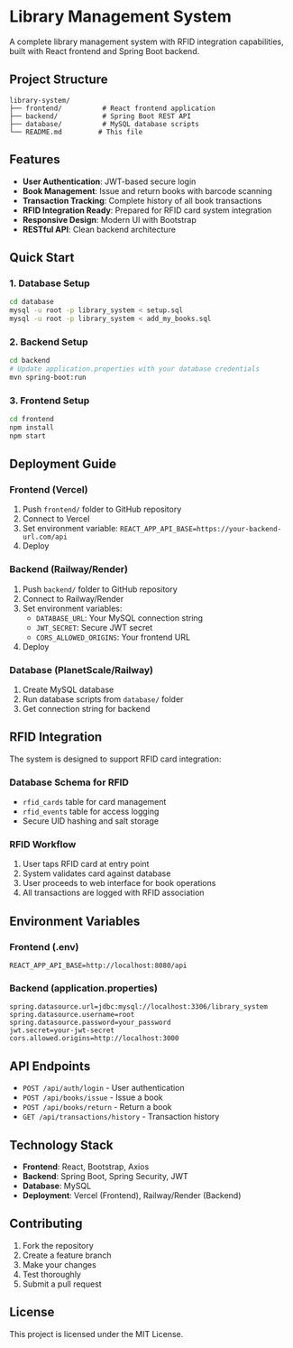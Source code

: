 # Library Management System

A complete library management system with RFID integration capabilities, built with React frontend and Spring Boot backend.

## Project Structure

```
library-system/
├── frontend/          # React frontend application
├── backend/           # Spring Boot REST API
├── database/          # MySQL database scripts
└── README.md         # This file
```

## Features

- **User Authentication**: JWT-based secure login
- **Book Management**: Issue and return books with barcode scanning
- **Transaction Tracking**: Complete history of all book transactions
- **RFID Integration Ready**: Prepared for RFID card system integration
- **Responsive Design**: Modern UI with Bootstrap
- **RESTful API**: Clean backend architecture

## Quick Start

### 1. Database Setup
```bash
cd database
mysql -u root -p library_system < setup.sql
mysql -u root -p library_system < add_my_books.sql
```

### 2. Backend Setup
```bash
cd backend
# Update application.properties with your database credentials
mvn spring-boot:run
```

### 3. Frontend Setup
```bash
cd frontend
npm install
npm start
```

## Deployment Guide

### Frontend (Vercel)
1. Push `frontend/` folder to GitHub repository
2. Connect to Vercel
3. Set environment variable: `REACT_APP_API_BASE=https://your-backend-url.com/api`
4. Deploy

### Backend (Railway/Render)
1. Push `backend/` folder to GitHub repository
2. Connect to Railway/Render
3. Set environment variables:
   - `DATABASE_URL`: Your MySQL connection string
   - `JWT_SECRET`: Secure JWT secret
   - `CORS_ALLOWED_ORIGINS`: Your frontend URL
4. Deploy

### Database (PlanetScale/Railway)
1. Create MySQL database
2. Run database scripts from `database/` folder
3. Get connection string for backend

## RFID Integration

The system is designed to support RFID card integration:

### Database Schema for RFID
- `rfid_cards` table for card management
- `rfid_events` table for access logging
- Secure UID hashing and salt storage

### RFID Workflow
1. User taps RFID card at entry point
2. System validates card against database
3. User proceeds to web interface for book operations
4. All transactions are logged with RFID association

## Environment Variables

### Frontend (.env)
```env
REACT_APP_API_BASE=http://localhost:8080/api
```

### Backend (application.properties)
```properties
spring.datasource.url=jdbc:mysql://localhost:3306/library_system
spring.datasource.username=root
spring.datasource.password=your_password
jwt.secret=your-jwt-secret
cors.allowed.origins=http://localhost:3000
```

## API Endpoints

- `POST /api/auth/login` - User authentication
- `POST /api/books/issue` - Issue a book
- `POST /api/books/return` - Return a book
- `GET /api/transactions/history` - Transaction history

## Technology Stack

- **Frontend**: React, Bootstrap, Axios
- **Backend**: Spring Boot, Spring Security, JWT
- **Database**: MySQL
- **Deployment**: Vercel (Frontend), Railway/Render (Backend)

## Contributing

1. Fork the repository
2. Create a feature branch
3. Make your changes
4. Test thoroughly
5. Submit a pull request

## License

This project is licensed under the MIT License.